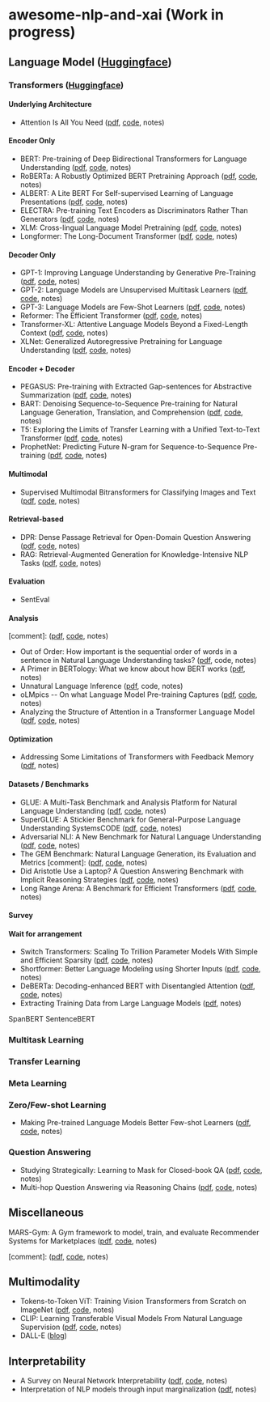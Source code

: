 # awesome-nlp-and-xai (Work in progress)

## Language Model ([Huggingface](https://huggingface.co/transformers/model_summary.html))

### Transformers ([Huggingface](https://huggingface.co/transformers/index.html))

#### Underlying Architecture

* Attention Is All You Need ([pdf](https://arxiv.org/pdf/1706.03762.pdf), [code](https://github.com/tensorflow/tensor2tensor), notes)

#### Encoder Only

* BERT: Pre-training of Deep Bidirectional Transformers for Language Understanding ([pdf](https://arxiv.org/pdf/1810.04805.pdf), [code](https://github.com/google-research/bert), notes)
* RoBERTa: A Robustly Optimized BERT Pretraining Approach ([pdf](https://arxiv.org/pdf/1907.11692.pdf), [code](https://github.com/pytorch/fairseq/blob/master/examples/roberta/README.md), notes)
* ALBERT: A Lite BERT For Self-supervised Learning of Language Presentations ([pdf](https://arxiv.org/pdf/1909.11942.pdf), [code](https://github.com/google-research/ALBERT), notes)
* ELECTRA: Pre-training Text Encoders as Discriminators Rather Than Generators ([pdf](https://arxiv.org/pdf/2003.10555.pdf), [code](https://github.com/google-research/electra), notes)
* XLM: Cross-lingual Language Model Pretraining ([pdf](https://arxiv.org/pdf/1901.07291.pdf), [code](https://github.com/facebookresearch/XLM), notes) 
* Longformer: The Long-Document Transformer ([pdf](https://arxiv.org/pdf/2004.05150.pdf), [code](https://github.com/allenai/longformer), notes)

#### Decoder Only

* GPT-1: Improving Language Understanding by Generative Pre-Training ([pdf](https://cdn.openai.com/research-covers/language-unsupervised/language_understanding_paper.pdf), [code](https://github.com/openai/finetune-transformer-lm), notes)
* GPT-2: Language Models are Unsupervised Multitask Learners ([pdf](https://cdn.openai.com/better-language-models/language_models_are_unsupervised_multitask_learners.pdf), [code](https://github.com/openai/gpt-2), notes)
* GPT-3: Language Models are Few-Shot Learners ([pdf](https://arxiv.org/pdf/2005.14165.pdf), [code](https://github.com/openai/gpt-3), notes)
* Reformer: The Efficient Transformer ([pdf](https://arxiv.org/pdf/2001.04451.pdf), [code](https://github.com/google/trax), notes)
* Transformer-XL: Attentive Language Models Beyond a Fixed-Length Context ([pdf](https://arxiv.org/pdf/1901.02860.pdf), [code](https://github.com/kimiyoung/transformer-xl?utm_source=catalyzex.com), notes)
* XLNet: Generalized Autoregressive Pretraining for Language Understanding ([pdf](https://arxiv.org/pdf/1906.08237.pdf), [code](https://github.com/zihangdai/xlnet), notes)

#### Encoder + Decoder 

* PEGASUS: Pre-training with Extracted Gap-sentences for Abstractive Summarization ([pdf](https://arxiv.org/pdf/1912.08777.pdf), [code](https://github.com/google-research/pegasus), notes)
* BART: Denoising Sequence-to-Sequence Pre-training for Natural Language Generation, Translation, and Comprehension ([pdf](https://arxiv.org/pdf/1910.13461.pdf), [code](https://github.com/pytorch/fairseq/blob/master/examples/bart/README.md), notes)
* T5: Exploring the Limits of Transfer Learning with a Unified Text-to-Text Transformer ([pdf](https://arxiv.org/pdf/1910.10683.pdf), [code](https://github.com/google-research/text-to-text-transfer-transformer), notes)
* ProphetNet: Predicting Future N-gram for Sequence-to-Sequence Pre-training ([pdf](https://arxiv.org/pdf/2001.04063.pdf), [code](https://github.com/microsoft/ProphetNet), notes) 
 
#### Multimodal

* Supervised Multimodal Bitransformers for Classifying Images and Text ([pdf](https://arxiv.org/pdf/1909.02950.pdf), [code](https://github.com/facebookresearch/mmbt), notes)

#### Retrieval-based

* DPR: Dense Passage Retrieval for Open-Domain Question Answering ([pdf](https://arxiv.org/pdf/2004.04906.pdf), [code](https://github.com/facebookresearch/DPR), notes)
* RAG: Retrieval-Augmented Generation for Knowledge-Intensive NLP Tasks ([pdf](https://arxiv.org/pdf/2005.11401.pdf), [code](https://huggingface.co/transformers/model_doc/rag.html), notes)

#### Evaluation

* SentEval

#### Analysis

[comment]: ([pdf](), [code](), notes)

* Out of Order: How important is the sequential order of words in a sentence in Natural Language Understanding tasks? ([pdf](https://arxiv.org/pdf/2012.15180.pdf), code, notes)
* A Primer in BERTology: What we know about how BERT works ([pdf](https://arxiv.org/pdf/2002.12327.pdf), notes)
* Unnatural Language Inference ([pdf](https://arxiv.org/pdf/2101.00010.pdf), code, notes)
* oLMpics -- On what Language Model Pre-training Captures ([pdf](https://arxiv.org/pdf/1912.13283.pdf), [code](https://github.com/alontalmor/oLMpics), notes)
* Analyzing the Structure of Attention in a Transformer Language Model ([pdf](https://www.aclweb.org/anthology/W19-4808.pdf), [code](), notes)

#### Optimization

* Addressing Some Limitations of Transformers with Feedback Memory ([pdf](https://arxiv.org/pdf/2002.09402.pdf), notes)

#### Datasets / Benchmarks

* GLUE: A Multi-Task Benchmark and Analysis Platform for Natural Language Understanding ([pdf](https://arxiv.org/pdf/1804.07461.pdf), [code](https://github.com/nyu-mll/GLUE-baselines), notes)
* SuperGLUE: A Stickier Benchmark for General-Purpose Language Understanding SystemsCODE ([pdf](https://arxiv.org/pdf/1905.00537.pdf), [code](https://github.com/nyu-mll/jiant), notes)
* Adversarial NLI: A New Benchmark for Natural Language Understanding ([pdf](https://arxiv.org/pdf/1910.14599.pdf), [code](https://github.com/facebookresearch/anli), notes)
* The GEM Benchmark: Natural Language Generation, its Evaluation and Metrics [comment]: ([pdf](https://arxiv.org/pdf/2102.01672.pdf), [code](), notes)
* Did Aristotle Use a Laptop? A Question Answering Benchmark with Implicit Reasoning Strategies ([pdf](https://arxiv.org/pdf/2101.02235.pdf), [code](), notes)
* Long Range Arena: A Benchmark for Efficient Transformers ([pdf](https://arxiv.org/pdf/2011.04006.pdf), [code](https://github.com/google-research/long-range-arena), notes)

#### Survey

#### Wait for arrangement

* Switch Transformers: Scaling To Trillion Parameter Models With Simple and Efficient Sparsity ([pdf](https://arxiv.org/pdf/2101.03961.pdf), [code](https://github.com/lab-ml/nn/tree/master/labml_nn/transformers/switch), notes)
* Shortformer: Better Language Modeling using Shorter Inputs ([pdf](https://arxiv.org/pdf/2012.15832.pdf), [code](https://github.com/ofirpress/shortformer), notes)
* DeBERTa: Decoding-enhanced BERT with Disentangled Attention ([pdf](https://arxiv.org/pdf/2006.03654.pdf), [code](https://github.com/microsoft/DeBERTa), notes)
* Extracting Training Data from Large Language Models ([pdf](https://arxiv.org/pdf/2012.07805.pdf), notes)
 
SpanBERT
SentenceBERT
 
### Multitask Learning

### Transfer Learning

### Meta Learning

### Zero/Few-shot Learning

* Making Pre-trained Language Models Better Few-shot Learners ([pdf](https://arxiv.org/pdf/2012.15723v1.pdf), [code](https://github.com/princeton-nlp/LM-BFF), notes)

### Question Answering

* Studying Strategically: Learning to Mask for Closed-book QA ([pdf](https://arxiv.org/pdf/2012.15856.pdf), [code](), notes) 
* Multi-hop Question Answering via Reasoning Chains ([pdf](https://arxiv.org/pdf/1910.02610.pdf), [code](), notes) 

## Miscellaneous

MARS-Gym: A Gym framework to model, train, and evaluate Recommender Systems for Marketplaces ([pdf](https://arxiv.org/pdf/2010.07035v1.pdf), [code](https://github.com/deeplearningbrasil/mars-gym), notes)


[comment]: ([pdf](), [code](), notes)

## Multimodality

* Tokens-to-Token ViT: Training Vision Transformers from Scratch on ImageNet ([pdf](https://arxiv.org/pdf/2101.11986.pdf), [code](https://github.com/yitu-opensource/T2T-ViT), notes)
* CLIP: Learning Transferable Visual Models From Natural Language Supervision ([pdf](https://cdn.openai.com/papers/Learning_Transferable_Visual_Models_From_Natural_Language_Supervision.pdf), [code](https://github.com/openai/CLIP), notes)
* DALL-E ([blog](https://openai.com/blog/dall-e/))


## Interpretability

* A Survey on Neural Network Interpretability ([pdf](https://arxiv.org/pdf/2012.14261.pdf), [code](), notes)
* Interpretation of NLP models through input marginalization ([pdf](https://arxiv.org/pdf/2010.13984.pdf), notes)


